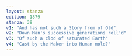 ```yaml
---
layout: stanza
edition: 1879
stanza: 38
v1: "And has not such a Story from of Old"
v2: "Down Man's successive generations roll'd"
v3: "Of such a clod of saturated Earth"
v4: "Cast by the Maker into Human mold?"
---
```

